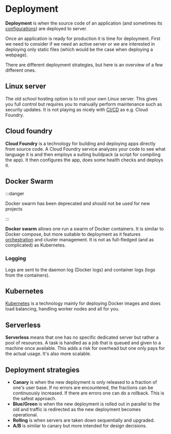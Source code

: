# Deployment

**Deployment** is when the source code of an application (and sometimes its
[configurations](./configuration/README.md)) are deployed to server.

Once an application is ready for production it is time for deployment. First we
need to consider if we need an active server or we are interested in deploying
only static files (which would be the case when deploying a webpage).

There are different deployment strategies, but here is an overview of a few
different ones.

## Linux server

The old school hosting option is to roll your own Linux server. This gives you
full control but requires you to manually perform maintenance such as security
updates. It is not playing as nicely with [CI/CD](./ci_cd) as e.g. Cloud
Foundry.

## Cloud foundry

**Cloud Foundry** is a technology for building and deploying apps directly from
source code. A Cloud Foundry service analyzes your code to see what language it
is and then employs a suiting buildpack (a script for compiling the app). It
then configures the app, does some health checks and deploys it.

## Docker Swarm

:::danger

Docker swarm has been deprecated and should not be used for new projects

:::

**Docker swarm** allows one run a swarm of Docker containers. It is similar to
Docker compose, but more suitable to deployment as it features
[orchestration](./orchestration) and cluster management. It is not as
full-fledged (and as complicated) as Kubernetes.

### Logging

Logs are sent to the daemon log (Docker logs) and container logs (logs from the
containers).

## Kubernetes

[Kubernetes](./orchestration/kubernetes/README.md) is a technology mainly for
deploying Docker images and does load balancing, handling worker nodes and all
for you.

## Serverless

**Serverless** means that one has no specific dedicated server but rather a pool
of resources. A task is handled as a job that is queued and given to a machine
once available. This adds a risk for overhead but one only pays for the actual
usage. It's also more scalable.

## Deployment strategies

- **Canary** is when the new deployment is only released to a fraction of one's
  user base. If no errors are encountered, the fractions can be continuously
  increased. If there are errors one can do a rollback. This is the safest
  approach.
- **Blue/Green** is when the new deployment is rolled out in parallel to the old
  and traffic is redirected as the new deployment becomes operational.
- **Rolling** is when servers are taken down sequentially and upgraded.
- **A/B** is similar to canary but more intended for design decisions.
